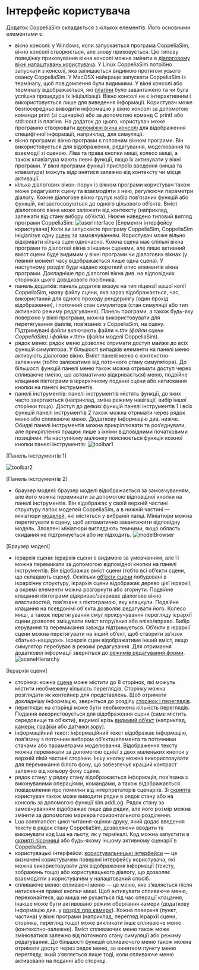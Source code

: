 #  Інтерфейс користувача #
Додаток CoppeliaSim складається з кількох елементів. Його основними елементами є:
+ вікно консолі: у Windows, коли запускається програма CoppeliaSim, вікно консолі створюється, але знову приховується. Цю типову поведінку приховування вікна консолі можна змінити в [діалоговому вікні налаштувань користувача](https://www.coppeliarobotics.com/helpFiles/en/settings.htm). У Linux CoppeliaSim потрібно запускати з консолі, яка залишається видимою протягом усього сеансу CoppeliaSim. У MacOSX найкраще запускати CoppeliaSim із терміналу, щоб повідомлення були видимими. У вікні консолі або терміналу відображається, які [плагіни](https://www.coppeliarobotics.com/helpFiles/en/plugins.htm) було завантажено та чи була успішна процедура їх ініціалізації. Вікно консолі не є інтерактивним і використовується лише для виведення інформації. Користувач може безпосередньо виводити інформацію у вікно консолі за допомогою команди print (зі сценарію) або за допомогою команд C printf або std::cout із плагіна. На додаток до цього, користувач може програмно створювати [допоміжні вікна консолі](https://www.coppeliarobotics.com/helpFiles/en/apiFunctions.htm#auxiliaryConsoleFunctions) для відображення специфічної інформації, наприклад, для симуляції.
+ вікно програми: вікно програми є головним вікном програми. Він використовується для відображення, редагування, моделювання та взаємодії зі сценою. Ліва та права кнопки миші, колесо миші, а також клавіатура мають певні функції, якщо їх активувати у вікні програми. У вікні програми функції пристроїв введення (миша та клавіатура) можуть відрізнятися залежно від контексту чи місця активації.
+ кілька діалогових вікон: поруч із вікном програми користувач також може редагувати сцену та взаємодіяти з нею, регулюючи параметри діалогу. Кожне діалогове вікно групує набір пов’язаних функцій або функцій, які застосовуються до одного цільового об’єкта. Вміст діалогового вікна може залежати від контексту (наприклад, залежати від стану вибору об’єкта).
Нижче наведено типовий вигляд програми CoppeliaSim:
![userInterface](userInterface.png)
                                           [Елементи інтерфейсу користувача]
Коли ви запускаєте програму CoppeliaSim, CoppeliaSim ініціалізує одну [сцену](https://www.coppeliarobotics.com/helpFiles/en/scenes.htm) за замовчуванням. Користувач може вільно відкривати кілька сцен одночасно. Кожна сцена має спільні вікна програми та діалогові вікна з іншими сценами, але лише активний вміст сцени буде видимим у вікні програми чи діалогових вікнах (у певний момент часу відображається лише одна сцена).
У наступному розділі буде надано короткий опис елементів вікна програми. Докладніше про діалогові вікна див. на відповідних сторінках цього довідкового посібника.
+ панель додатків: панель додатків вказує на тип ліцензії вашої копії CoppeliaSim, назву файлу сцени, яка зараз відображається, час, використаний для одного проходу рендерингу (один прохід відображення), і поточний стан симулятора (стан симуляції або тип активного режиму редагування). Панель програми, а також будь-яку поверхню у вікні програми, можна використовувати для перетягування файлів, пов’язаних з CoppeliaSim, на сцену. Підтримувані файли включають файли «*.ttt» (файли сцени CoppeliaSim) і файли «*.ttm» (файли моделі CoppeliaSim).
+ рядок меню: рядок меню дозволяє отримати доступ майже до всіх функцій симулятора. У більшості випадків елементи на панелі меню активують діалогове вікно. Вміст панелі меню є контекстно-залежним (тобто залежатиме від поточного стану симулятора). До більшості функцій панелі меню також можна отримати доступ через спливаюче (меню, що автоматично відкривається) меню, подвійне клацання піктограми в ієрархічному поданні сцени або натискання кнопки на панелі інструментів.
+ панелі інструментів: панелі інструментів містять функції, до яких часто звертаються (наприклад, зміна режиму навігації, вибір іншої сторінки тощо). Доступ до деяких функцій панелі інструментів 1 і всіх функцій панелі інструментів 2 також можна отримати через рядок меню або спливаюче меню. Додаткову інформацію див. нижче. Обидві панелі інструментів можна прикріплювати та роз’єднувати, але прикріплення працює лише з їхніми відповідними початковими позиціями. На наступному малюнку пояснюється функція кожної кнопки панелі інструментів:
![toolbar1](toolbar1.jpg)

[Панель інструментів 1]

![toolbar2](toolbar2.jpg)

[Панель інструментів 2]

+ браузер моделі: браузер моделі відображається за замовчуванням, але його можна перемикати за допомогою відповідної кнопки на панелі інструментів. Він відображає у своїй верхній частині структуру папок моделей CoppeliaSim, а в нижній частині — мініатюри [моделей](https://www.coppeliarobotics.com/helpFiles/en/models.htm), які містяться у вибраній папці. Мініатюри можна перетягувати в сцену, щоб автоматично завантажити відповідну модель. Зловлені мініатюри виглядають темними, якщо область скидання не підтримується або не підходить.
![modelBrowser](modelBrowser.jpg)

[Браузер моделі]

+ ієрархія сцени: ієрархія сцени є видимою за умовчанням, але її можна перемикати за допомогою відповідної кнопки на панелі інструментів. Він відображає вміст сцени (тобто всі об’єкти сцени, що складають сцену). Оскільки [об’єкти сцени](https://www.coppeliarobotics.com/helpFiles/en/objects.htm) побудовані в ієрархічну структуру, ієрархія сцени відображає дерево цієї ієрархії, а окремі елементи можна розгорнути або згорнути. Подвійне клацання піктограми відкриває/закриває діалогове вікно властивостей, пов’язане з піктограмою, яку клацнули. Подвійне клацання на псевдонімі об'єкта дозволяє редагувати його. Колесо миші, а також перетягування смуг прокручування перегляду ієрархії сцени дозволяє зміщувати вміст вгору/вниз або вліво/вправо. Вибір керування та перемикання завжди підтримується. Об’єкти в ієрархії сцени можна перетягувати на інший об’єкт, щоб створити зв’язок «батько-нащадок». Ієрархія сцен відображатиме інший вміст, якщо симулятор перебуває в режимі редагування. Для отримання додаткової інформації зверніться до [режимів редагування форми](https://www.coppeliarobotics.com/helpFiles/en/shapeEditModes.htm).
![sceneHierarchy](sceneHierarchy.jpg)

[Ієрархія сцени]

+ сторінка: кожна [сцена](https://www.coppeliarobotics.com/helpFiles/en/scenes.htm) може містити до 8 сторінок, які можуть містити необмежену кількість переглядів. Сторінку можна розглядати як контейнер для представлень. Щоб отримати докладнішу інформацію, зверніться до розділу [сторінок і переглядів](https://www.coppeliarobotics.com/helpFiles/en/pagesAndViews.htm).
+ перегляди: на сторінці може бути необмежена кількість переглядів. Подання використовується для відображення сцени (саме містить середовище та об’єкти), видимої крізь [видимий об’єкт](https://www.coppeliarobotics.com/helpFiles/en/viewableObjects.htm) (наприклад, [камери](https://www.coppeliarobotics.com/helpFiles/en/cameras.htm), [графіки](https://www.coppeliarobotics.com/helpFiles/en/graphs.htm) або [датчики зору](https://www.coppeliarobotics.com/helpFiles/en/visionSensors.htm)).
+ інформаційний текст: інформаційний текст відображає інформацію, пов’язану з поточним вибором об’єкта/елемента та поточними станами або параметрами моделювання. Відображення тексту можна перемикати за допомогою однієї з двох маленьких кнопок у верхній лівій частині сторінки. Іншу кнопку можна використовувати для перемикання білого фону, що забезпечує кращий контраст залежно від кольору фону сцени.
+ рядок стану: у рядку стану відображається інформація, пов’язана з виконуваними операціями, командами, а також відображається повідомлення про помилки від інтерпретаторів сценаріїв. Зі [скрипта](https://www.coppeliarobotics.com/helpFiles/en/scripts.htm) користувач також може виводити рядки в рядок стану або на консоль за допомогою функції sim.addLog. Рядок стану за замовчуванням відображає лише два рядки, але його розмір можна змінити за допомогою маркера горизонтального розділення.
+ Lua commander: цикл читання-оцінки-друку, який додає введення тексту в рядок стану CoppeliaSim, дозволяючи вводити та виконувати код Lua на льоту, як у терміналі. Код можна запустити в [скрипті пісочниці](https://www.coppeliarobotics.com/helpFiles/en/sandboxScript.htm) або будь-якому іншому активному сценарії в CoppeliaSim.
+ користувацькі інтерфейси: [користувальницькі інтерфейси](https://www.coppeliarobotics.com/helpFiles/en/customUIPlugin.htm) — це визначені користувачем поверхні інтерфейсу користувача, які можна використовувати для відображення інформації (тексту, зображень тощо) або користувацького діалогу, що дозволяє взаємодіяти з користувачем у налаштований спосіб.
+ спливаюче меню: спливаючі меню — це меню, яке з’являється після натискання правої кнопки миші. Щоб активувати спливаюче меню, переконайтеся, що миша не рухається під час операції клацання, інакше може бути активовано режим обертання камери (додаткову інформацію див. у [розділі про камеру](https://www.coppeliarobotics.com/helpFiles/en/cameras.htm)). Кожна поверхня (пункт, частина) у вікні програми (наприклад, перегляд ієрархії сцени, сторінка, перегляд тощо) може викликати інше спливаюче меню (контекстно-залежне). Вміст спливаючих меню також може змінюватися залежно від поточного стану симуляції або режиму редагування. До більшості функцій спливаючого меню також можна отримати доступ через рядок меню, за винятком пункту меню перегляду, який з’являється лише тоді, коли спливаюче меню активовано на поданні або сторінці.

